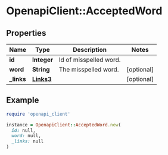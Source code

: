 # OpenapiClient::AcceptedWord

## Properties

| Name | Type | Description | Notes |
| ---- | ---- | ----------- | ----- |
| **id** | **Integer** | Id of misspelled word. |  |
| **word** | **String** | The misspelled word. | [optional] |
| **_links** | [**Links3**](Links3.md) |  | [optional] |

## Example

```ruby
require 'openapi_client'

instance = OpenapiClient::AcceptedWord.new(
  id: null,
  word: null,
  _links: null
)
```

